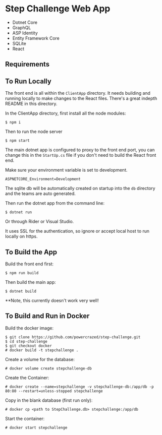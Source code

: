 # Step Challenge Web App

- Dotnet Core
- GraphQL
- ASP Identity
- Entity Framework Core
- SQLite
- React

## Requirements

## To Run Locally

The front end is all within the `ClientApp` directory. It needs building and running locally to make changes to the React files. There's a great indepth README in this directory.

In the ClientApp directory, first install all the node modules:

```
$ npm i
```
Then to run the node server

```
$ npm start
```

The main dotnet app is configured to proxy to the front end port, you can change this in the `StartUp.cs` file if you don't need to build the React front end.

Make sure your environment variable is set to development.
```
ASPNETCORE_Environment=Development
```

The sqlite db will be automatically created on startup into the `db` directory and the teams are auto generated.


Then run the dotnet app from the command line:

```
$ dotnet run
```

Or through Rider or Visual Studio.

It uses SSL for the authentication, so ignore or accept local host to run locally on https.

## To Build the App

Build the front end first:

```
$ npm run build
```

Then build the main app:

```
$ dotnet build
```

**Note, this currently doesn't work very well!

## To Build and Run in Docker

Build the docker image:

```
$ git clone https://github.com/powercrazed/step-challenge.git
$ cd step-challenge
$ git checkout docker
# docker build -t stepchallenge .
```

Create a volume for the database:

```
# docker volume create stepchallenge-db
```

Create the Container:

```
# docker create --name=stepchallenge -v stepchallenge-db:/app/db -p 80:80 --restart=unless-stopped stepchallenge
```

Copy in the blank database (first run only):

```
# docker cp <path to StepChallenge.db> stepchallenge:/app/db
```

Start the container:

```
# docker start stepchallenge
```
